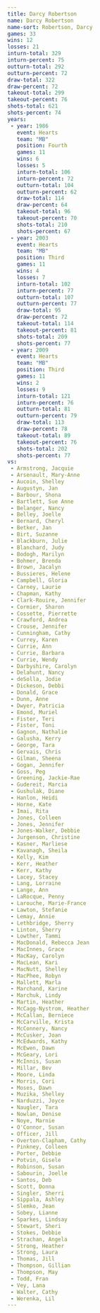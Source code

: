 ```yaml
---
title: Darcy Robertson
name: Darcy Robertson
name-sort: Robertson, Darcy
games: 33
wins: 12
losses: 21
inturn-total: 329
inturn-percent: 75
outturn-total: 292
outturn-percent: 72
draw-total: 322
draw-percent: 72
takeout-total: 299
takeout-percent: 76
shots-total: 621
shots-percent: 74
years:
 - year: 1986
   event: Hearts
   team: "MB"
   position: Fourth
   games: 11
   wins: 6
   losses: 5
   inturn-total: 106
   inturn-percent: 72
   outturn-total: 104
   outturn-percent: 62
   draw-total: 114
   draw-percent: 64
   takeout-total: 96
   takeout-percent: 70
   shots-total: 210
   shots-percent: 67
 - year: 2003
   event: Hearts
   team: "MB"
   position: Third
   games: 11
   wins: 4
   losses: 7
   inturn-total: 102
   inturn-percent: 77
   outturn-total: 107
   outturn-percent: 77
   draw-total: 95
   draw-percent: 72
   takeout-total: 114
   takeout-percent: 81
   shots-total: 209
   shots-percent: 77
 - year: 2009
   event: Hearts
   team: "MB"
   position: Third
   games: 11
   wins: 2
   losses: 9
   inturn-total: 121
   inturn-percent: 76
   outturn-total: 81
   outturn-percent: 79
   draw-total: 113
   draw-percent: 78
   takeout-total: 89
   takeout-percent: 76
   shots-total: 202
   shots-percent: 77
vs:
 - Armstrong, Jacquie
 - Arsenault, Mary-Anne
 - Aucoin, Shelley
 - Augustyn, Jan
 - Barbour, Shona
 - Bartlett, Sue Anne
 - Belanger, Nancy
 - Belley, Joelle
 - Bernard, Cheryl
 - Betker, Jan
 - Birt, Suzanne
 - Blackburn, Julie
 - Blanchard, Judy
 - Bodogh, Marilyn
 - Bohmer, Brenda
 - Brown, Jacalyn
 - Bussieres, Helene
 - Campbell, Gloria
 - Carney, Laurie
 - Chapman, Kathy
 - Clark-Rouire, Jennifer
 - Cormier, Sharon
 - Cossette, Pierrette
 - Crawford, Andrea
 - Crouse, Jennifer
 - Cunningham, Cathy
 - Currey, Karen
 - Currie, Ann
 - Currie, Barbara
 - Currie, Wendy
 - Darbyshire, Carolyn
 - Delahunt, Nancy
 - deSolla, Jodie
 - Dickeson, Debbi
 - Donald, Grace
 - Dunn, Anne
 - Dwyer, Patricia
 - Emond, Muriel
 - Fister, Teri
 - Fister, Toni
 - Gagnon, Nathalie
 - Galusha, Kerry
 - George, Tara
 - Gervais, Chris
 - Gilman, Sheena
 - Gogan, Jennifer
 - Goss, Peg
 - Greening, Jackie-Rae
 - Gudereit, Marcia
 - Gushulak, Diane
 - Hanlon, Heidi
 - Horne, Kate
 - Imai, Rita
 - Jones, Colleen
 - Jones, Jennifer
 - Jones-Walker, Debbie
 - Jurgenson, Christine
 - Kasner, Marliese
 - Kavanagh, Sheila
 - Kelly, Kim
 - Kerr, Heather
 - Kerr, Kathy
 - Lacey, Stacey
 - Lang, Lorraine
 - Lange, Ann
 - LaRocque, Penny
 - Larouche, Marie-France
 - Lawton, Stefanie
 - Lemay, Annie
 - Lethbridge, Sherry
 - Linton, Sherry
 - Lowther, Tammi
 - MacDonald, Rebecca Jean
 - MacInnes, Grace
 - MacKay, Carolyn
 - MacLean, Kari
 - MacNutt, Shelley
 - MacPhee, Robyn
 - Mallett, Marla
 - Marchand, Karine
 - Marchuk, Lindy
 - Martin, Heather
 - McCagg-Nystrom, Heather
 - McCallan, Berniece
 - McCarville, Krista
 - McConnery, Nancy
 - McCusker, Joan
 - McEdwards, Kathy
 - McEwen, Dawn
 - McGeary, Lori
 - McInnis, Susan
 - Millar, Bev
 - Moore, Linda
 - Morris, Cori
 - Moses, Dawn
 - Muzika, Shelley
 - Narduzzi, Joyce
 - Naugler, Tara
 - Nowlan, Denise
 - Noye, Marnie
 - O'Connor, Susan
 - Officer, Jill
 - Overton-Clapham, Cathy
 - Pinkney, Colleen
 - Porter, Debbie
 - Potvin, Gisele
 - Robinson, Susan
 - Sabourin, Joelle
 - Santos, Deb
 - Scott, Donna
 - Singler, Sherri
 - Sippala, Ashley
 - Slemko, Jean
 - Sobey, Lianne
 - Sparkes, Lindsay
 - Stewart, Sheri
 - Stokes, Debbie
 - Strachan, Angela
 - Strong, Heather
 - Strong, Laura
 - Thomas, Jill
 - Thompson, Gillian
 - Thompson, May
 - Todd, Fran
 - Vey, Lana
 - Walter, Cathy
 - Werenka, Lil
---
```

